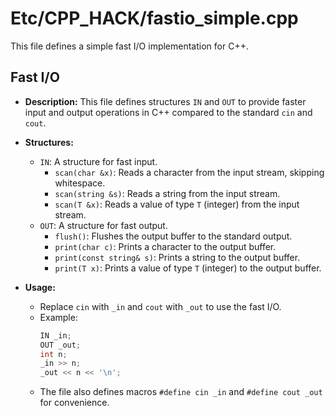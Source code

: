 # Etc/CPP_HACK/fastio_simple.cpp

This file defines a simple fast I/O implementation for C++.

## Fast I/O

*   **Description:** This file defines structures `IN` and `OUT` to provide faster input and output operations in C++ compared to the standard `cin` and `cout`.

*   **Structures:**
    *   `IN`: A structure for fast input.
        *   `scan(char &x)`: Reads a character from the input stream, skipping whitespace.
        *   `scan(string &s)`: Reads a string from the input stream.
        *   `scan(T &x)`: Reads a value of type `T` (integer) from the input stream.
    *   `OUT`: A structure for fast output.
        *   `flush()`: Flushes the output buffer to the standard output.
        *   `print(char c)`: Prints a character to the output buffer.
        *   `print(const string& s)`: Prints a string to the output buffer.
        *   `print(T x)`: Prints a value of type `T` (integer) to the output buffer.

*   **Usage:**
    *   Replace `cin` with `_in` and `cout` with `_out` to use the fast I/O.
    *   Example:
        ```cpp
        IN _in;
        OUT _out;
        int n;
        _in >> n;
        _out << n << '\n';
        ```
    *   The file also defines macros `#define cin _in` and `#define cout _out` for convenience.
